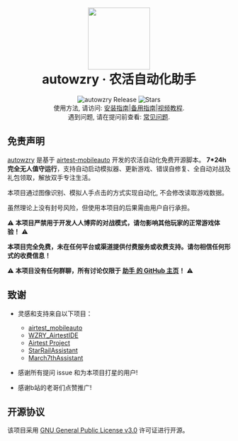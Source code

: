 <div align="center">
  <h1 align="center">
    <img src="https://cndaqiang.github.io/wzry.doc/wzry.favicon.png" width="140">
    <br/>
    autowzry · 农活自动化助手
  </h1>
</div>
<div align="center">
  <img alt="autowzry Release" src="https://img.shields.io/github/v/release/cndaqiang/autowzry?style=flat-square&color=ff7fbf&label=autowzry" />
  <img alt="Stars" src="https://img.shields.io/github/stars/cndaqiang/autowzry?style=flat-square&color=66bb6a&label=Stars" />
</div>

<div align="center">
使用方法, 请访问: <a href="https://wzry-doc.pages.dev/guide/install/">安装指南</a>|<a href="https://wzrydoc.readthedocs.io/">备用指南</a>|<a href="https://www.bilibili.com/video/BV1JmcteBEUS">视频教程</a>.
<br/>
遇到问题, 请在提问前查看: <a href="https://wzry-doc.pages.dev/qa/qa/">常见问题</a>.
<br/>
</div>

## 免责声明
[autowzry](https://github.com/cndaqiang/autowzry) 是基于 [airtest-mobileauto](https://github.com/cndaqiang/airtest_mobileauto) 开发的农活自动化免费开源脚本。
**7*24h 完全无人值守运行**，支持自动启动模拟器、更新游戏、错误自修复、全自动对战及礼包领取，解放双手专注生活。

本项目通过图像识别、模拟人手点击的方式实现自动化, 不会修改读取游戏数据。

虽然理论上没有封号风险，但使用本项目的后果需由用户自行承担。

⚠️ **本项目严禁用于开发人人博弈的对战模式，请勿影响其他玩家的正常游戏体验！** ⚠️  

**本项目完全免费，未在任何平台或渠道提供付费服务或收费支持。请勿相信任何形式的收费信息！**  

⚠️ **本项目没有任何群聊，所有讨论仅限于 [助手 的 GitHub 主页](https://github.com/cndaqiang/autowzry)！** ⚠️  


## 致谢
- 灵感和支持来自以下项目：  
  - [airtest_mobileauto](https://github.com/cndaqiang/airtest_mobileauto)  
  - [WZRY_AirtestIDE](https://github.com/XRSec/WZRY_AirtestIDE)  
  - [Airtest Project](https://github.com/AirtestProject)
  - [StarRailAssistant](https://github.com/Starry-Wind/StarRailAssistant)
  - [March7thAssistant](https://github.com/moesnow/March7thAssistant)

- 感谢所有提问 issue 和为本项目打星的用户!
- 感谢b站的老哥们点赞推广!

## 开源协议

该项目采用 [GNU General Public License v3.0](https://www.gnu.org/licenses/gpl-3.0.html) 许可证进行开源。
